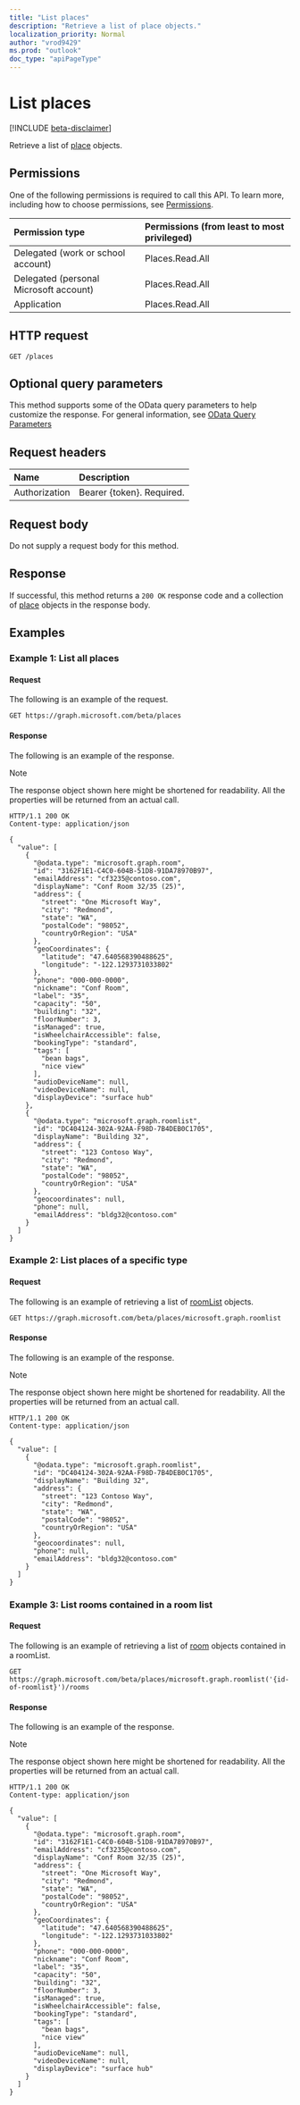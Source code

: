 ```yaml
---
title: "List places"
description: "Retrieve a list of place objects."
localization_priority: Normal
author: "vrod9429"
ms.prod: "outlook"
doc_type: "apiPageType"
---
```


# List places

[!INCLUDE [beta-disclaimer](../../includes/beta-disclaimer.md)]

Retrieve a list of [place](../resources/place.md) objects.

## Permissions

One of the following permissions is required to call this API. To learn more, including how to choose permissions, see [Permissions](/graph/permissions-reference).

| Permission type                        | Permissions (from least to most privileged) |
|:---------------------------------------|:--------------------------------------------|
| Delegated (work or school account)     | Places.Read.All |
| Delegated (personal Microsoft account) | Places.Read.All |
| Application                            | Places.Read.All |

## HTTP request

<!-- { "blockType": "ignored" } -->

```http
GET /places
```

## Optional query parameters

This method supports some of the OData query parameters to help customize the response. For general information, see [OData Query Parameters](/graph/query-parameters)

## Request headers

| Name          | Description               |
|:--------------|:--------------------------|
| Authorization | Bearer {token}. Required. |

## Request body

Do not supply a request body for this method.

## Response

If successful, this method returns a `200 OK` response code and a collection of [place](../resources/place.md) objects in the response body.

## Examples

### Example 1: List all places

#### Request

The following is an example of the request.
<!-- {
  "blockType": "request",
  "name": "get_places"
}-->

```http
GET https://graph.microsoft.com/beta/places
```

#### Response

The following is an example of the response.

> [!NOTE]
> The response object shown here might be shortened for readability. All the properties will be returned from an actual call.

<!-- {
  "blockType": "response",
  "truncated": true,
  "@odata.type": "microsoft.graph.place",
  "isCollection": true
} -->

```http
HTTP/1.1 200 OK
Content-type: application/json

{
  "value": [
    {
      "@odata.type": "microsoft.graph.room",
      "id": "3162F1E1-C4C0-604B-51D8-91DA78970B97",
      "emailAddress": "cf3235@contoso.com",
      "displayName": "Conf Room 32/35 (25)",
      "address": {
        "street": "One Microsoft Way",
        "city": "Redmond",
        "state": "WA",
        "postalCode": "98052",
        "countryOrRegion": "USA"
      },
      "geoCoordinates": {
        "latitude": "47.640568390488625",
        "longitude": "-122.1293731033802"
      },
      "phone": "000-000-0000",
      "nickname": "Conf Room",
      "label": "35",
      "capacity": "50",
      "building": "32",
      "floorNumber": 3,
      "isManaged": true,
      "isWheelchairAccessible": false,
      "bookingType": "standard",
      "tags": [
        "bean bags",
        "nice view"
      ],
      "audioDeviceName": null,
      "videoDeviceName": null,
      "displayDevice": "surface hub"
    },
    {
      "@odata.type": "microsoft.graph.roomlist",
      "id": "DC404124-302A-92AA-F98D-7B4DEB0C1705",
      "displayName": "Building 32",
      "address": {
        "street": "123 Contoso Way",
        "city": "Redmond",
        "state": "WA",
        "postalCode": "98052",
        "countryOrRegion": "USA"
      },
      "geocoordinates": null,
      "phone": null,
      "emailAddress": "bldg32@contoso.com"
    }
  ]
}
```

### Example 2: List places of a specific type

#### Request

The following is an example of retrieving a list of [roomList](../resources/roomlist.md) objects.
<!-- {
  "blockType": "request",
  "name": "get_places"
}-->

```http
GET https://graph.microsoft.com/beta/places/microsoft.graph.roomlist
```

#### Response

The following is an example of the response.

> [!NOTE]
> The response object shown here might be shortened for readability. All the properties will be returned from an actual call.

<!-- {
  "blockType": "response",
  "truncated": true,
  "@odata.type": "microsoft.graph.place",
  "isCollection": true
} -->

```http
HTTP/1.1 200 OK
Content-type: application/json

{
  "value": [
    {
      "@odata.type": "microsoft.graph.roomlist",
      "id": "DC404124-302A-92AA-F98D-7B4DEB0C1705",
      "displayName": "Building 32",
      "address": {
        "street": "123 Contoso Way",
        "city": "Redmond",
        "state": "WA",
        "postalCode": "98052",
        "countryOrRegion": "USA"
      },
      "geocoordinates": null,
      "phone": null,
      "emailAddress": "bldg32@contoso.com"
    }
  ]
}
```

### Example 3: List rooms contained in a room list

#### Request

The following is an example of retrieving a list of [room](../resources/room.md) objects contained in a roomList.
<!-- {
  "blockType": "request",
  "name": "get_rooms"
}-->

```http
GET https://graph.microsoft.com/beta/places/microsoft.graph.roomlist('{id-of-roomlist}')/rooms
```

#### Response

The following is an example of the response.

> [!NOTE]
> The response object shown here might be shortened for readability. All the properties will be returned from an actual call.

<!-- {
  "blockType": "response",
  "truncated": true,
  "@odata.type": "microsoft.graph.place",
  "isCollection": true
} -->

```http
HTTP/1.1 200 OK
Content-type: application/json

{
  "value": [
    {
      "@odata.type": "microsoft.graph.room",
      "id": "3162F1E1-C4C0-604B-51D8-91DA78970B97",
      "emailAddress": "cf3235@contoso.com",
      "displayName": "Conf Room 32/35 (25)",
      "address": {
        "street": "One Microsoft Way",
        "city": "Redmond",
        "state": "WA",
        "postalCode": "98052",
        "countryOrRegion": "USA"
      },
      "geoCoordinates": {
        "latitude": "47.640568390488625",
        "longitude": "-122.1293731033802"
      },
      "phone": "000-000-0000",
      "nickname": "Conf Room",
      "label": "35",
      "capacity": "50",
      "building": "32",
      "floorNumber": 3,
      "isManaged": true,
      "isWheelchairAccessible": false,
      "bookingType": "standard",
      "tags": [
        "bean bags",
        "nice view"
      ],
      "audioDeviceName": null,
      "videoDeviceName": null,
      "displayDevice": "surface hub"
    }
  ]
}
```

<!-- uuid: 16cd6b66-4b1a-43a1-adaf-3a886856ed98
2019-02-04 14:57:30 UTC -->
<!-- {
  "type": "#page.annotation",
  "description": "List places",
  "keywords": "",
  "section": "documentation",
  "tocPath": ""
}-->
